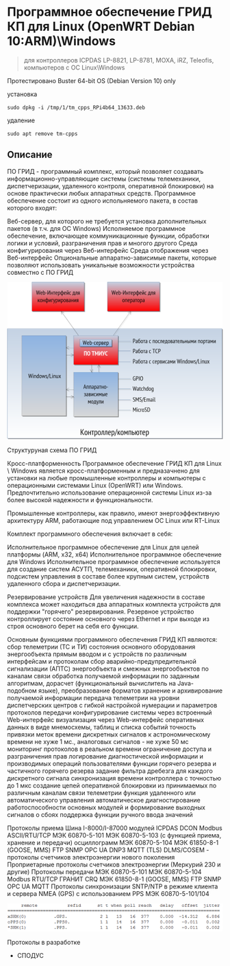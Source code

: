 # Программное обеспечение ГРИД КП для Linux (OpenWRT Debian 10:ARM)\Windows

> для контроллеров ICPDAS LP-8821, LP-8781, MOXA, iRZ, Teleofis, компьютеров с ОС Linux\Windows

Протестировано Buster 64-bit OS (Debian Version 10) only

установка

```con
sudo dpkg -i /tmp/1/tm_cpps_RPi4b64_13633.deb
```

удаление

```con
sudo apt remove tm-cpps
```

## Описание

ПО ГРИД - программный комплекс, который позволяет создавать информационно-управляющие системы (системы телемеханики, диспетчеризации, удаленного контроля, оперативной блокировки) на основе практически любых аппаратных средств. Программное обеспечение состоит из одного испольняемого пакета, в состав которого входят:

Веб-сервер, для которого не требуется установка дополнительных пакетов (в т.ч. для ОС Windows)
Исполняемое программное обеспечение, включающее коммуникационные функции, обработки логики и условий, разграничения прав и многого другого
Среда конфигурирования через Веб-интерфейс
Среда отображения через Веб-интерфейс
Опциональные аппаратно-зависимые пакеты, которые позволяют использовать уникальные возможности устройства совместно с ПО ГРИД

![Структуруная схема ПО ГРИД](/pictures\structure.png)

Структуруная схема ПО ГРИД

Кросс-платформенность
Программное обеспечение ГРИД КП для Linux \ Windows является кросс-платформенным и предназачнено для установки на любые промышленные контроллеры и компьютеры с операционными системами Linux (OpenWRT) или Windows. Предпочтительно использование операционной системы Linux из-за более высокой надежности и функциональности.

Промышленные контроллеры, как правило, имеют энергоэффективную архитектуру ARM, работающие под управлением ОС Linux или RT-Linux

Комплект программного обеспечения включает в себя:

Исполнительное программное обеспечение для Linux для целей платформы (ARM, x32, x64)
Исполнительное программное обеспечение для Windows
Исполнительное программное обеспечение используется для создание систем АСУТП, телемеханики, оперативной блокировки, подсистем управления в составе более крупным систем, устройств удаленного сбора и диспетчеризации.

Резервирование устройств
Для увеличения надежности в составе комплекса может находиться два аппаратных комплекта устройств для поддержки "горячего" резервирования. Резервное устройство контроллирует состояние основного через Ethernet и при выходе из строя основного берет на себя его функции.

Основным функциями программного обеспечения ГРИД КП являются:
сбор телеметрии (ТС и ТИ) состояния основного оборудования энергообъекта прямым вводом и с устройств по различным интерфейсам и протоколам
сбор аварийно-предупредительной сигнализации (АПТС) энергообъекта и смежных энергообъектов по каналам связи
обработка получаемой информации по заданным алгоритмам, дорасчет (функциональный вычислитель на Java-подобном языке), преобразование форматов
хранение и архивирование получаемой информации
передача телеметрии на уровни диспетчерских центров с гибкой настройкой нумерации и параметров протоколов передачи
конфигурирование системы через встроенный Web-интерфейс
визуализация через Web-интерфейс оперативных данных в виде мнемосхемы, таблиц и списка событий
точность привязки меток времени дискретных сигналов к астрономическому времени не хуже 1 мс., аналоговых сигналов - не хуже 50 мс
мониторинг протоколов в реальном времени
ограничение доступа и разграничения прав
логирование диагностической информации и производимых операций пользователями
функции горячего резерва и частичного горячего резерва
задание фильтра дребезга для каждого дискретного сигнала
синхронизация времени контроллера с точностью до 1 мкс
создание цепей оперативной блокировки из принимаемых по различным каналам связи телеметрии
функция удаленного или автоматического управления
автоматическое диагностирование работоспособности основных модулей и формирование выходных сигналов о сбоях
поддержка функции ручного ввода значений

Протоколы приема
Шина I-8000/I-87000 модулей ICPDAS
DCON
Modbus ASCII/RTU/TCP
МЭК 60870-5-101
МЭК 60870-5-103 (с функцией приема, хранение и передачи) осциллограмм
МЭК 60870-5-104
МЭК 61850-8-1 (GOOSE, MMS)
FTP
SNMP
OPC UA
DNP3
MQTT (TLS)
DLMS/COSEM - протоколы счетчиков электроэнергии нового поколения
Проприетарные протоколы счетчиков электроэнергии (Меркурий 230 и другие)
Протоколы передачи
МЭК 60870-5-101
МЭК 60870-5-104
Modbus RTU/TCP
ГРАНИТ
CRQ
МЭК 61850-8-1 (GOOSE, MMS)
FTP
SNMP
OPC UA
MQTT
Протоколы синхронизации
SNTP/NTP в режиме клиента и сервера
NMEA (GPS) с использованием PPS
МЭК 60870-5-101/104

![Точность синхронизации контроллера от GPS приемника через ntpd - 11 мкс](/pictures\4.png)

Протоколы в разработке
* СПОДУС